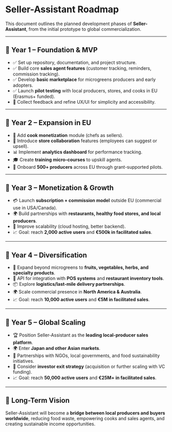 # Seller-Assistant Roadmap  

This document outlines the planned development phases of **Seller-Assistant**, from the initial prototype to global commercialization.  

---

## 📅 Year 1 – Foundation & MVP
- ✅ Set up repository, documentation, and project structure.  
- ✅ Build core **sales agent features** (customer tracking, reminders, commission tracking).  
- ✅ Develop **basic marketplace** for microgreens producers and early adopters.  
- ✅ Launch **pilot testing** with local producers, stores, and cooks in EU (Erasmus+ funded).  
- 🔄 Collect feedback and refine UX/UI for simplicity and accessibility.  

---

## 📅 Year 2 – Expansion in EU
- 🚀 Add **cook monetization** module (chefs as sellers).  
- 🏬 Introduce **store collaboration** features (employees can suggest or upsell).  
- 📊 Implement **analytics dashboard** for performance tracking.  
- 🎓 Create **training micro-courses** to upskill agents.  
- 🌱 Onboard **500+ producers** across EU through grant-supported pilots.  

---

## 📅 Year 3 – Monetization & Growth
- 💳 Launch **subscription + commission model** outside EU (commercial use in USA/Canada).  
- 🌍 Build partnerships with **restaurants, healthy food stores, and local producers**.  
- 🔄 Improve scalability (cloud hosting, better backend).  
- 📈 Goal: reach **2,000 active users** and **€500k in facilitated sales**.  

---

## 📅 Year 4 – Diversification
- 🥕 Expand beyond microgreens to **fruits, vegetables, herbs, and specialty products**.  
- 🔌 API for integration with **POS systems** and **restaurant inventory tools**.  
- 📦 Explore **logistics/last-mile delivery partnerships**.  
- 🌍 Scale commercial presence in **North America & Australia**.  
- 📈 Goal: reach **10,000 active users** and **€5M in facilitated sales**.  

---

## 📅 Year 5 – Global Scaling
- 🏆 Position Seller-Assistant as the **leading local-producer sales platform**.  
- 🌍 Enter **Japan and other Asian markets**.  
- 🤝 Partnerships with NGOs, local governments, and food sustainability initiatives.  
- 💼 Consider **investor exit strategy** (acquisition or further scaling with VC funding).  
- 📈 Goal: reach **50,000 active users** and **€25M+ in facilitated sales**.  

---

## 🎯 Long-Term Vision
Seller-Assistant will become a **bridge between local producers and buyers worldwide**, reducing food waste, empowering cooks and sales agents, and creating sustainable income opportunities.  
